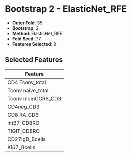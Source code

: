 # Bootstrap 2 - ElasticNet_RFE

- **Outer Fold**: 35
- **Bootstrap**: 2
- **Method**: ElasticNet_RFE
- **Fold Seed**: 77
- **Features Selected**: 9

## Selected Features

| Feature |
|---------|
| CD4 Tconv_total |
| Tconv naive_total |
| Tconv memCCR6_CD3 |
| CD4neg_CD3 |
| CD8 RA_CD3 |
| intB7_CD8RO |
| TIGIT_CD8RO |
| CD27IgD_Bcells |
| Ki67_Bcells |
